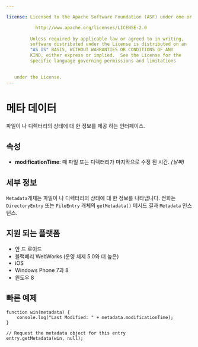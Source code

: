 ```yaml
---

license: Licensed to the Apache Software Foundation (ASF) under one or more contributor license agreements. See the NOTICE file distributed with this work for additional information regarding copyright ownership. The ASF licenses this file to you under the Apache License, Version 2.0 (the "License"); you may not use this file except in compliance with the License. You may obtain a copy of the License at

           http://www.apache.org/licenses/LICENSE-2.0
    
         Unless required by applicable law or agreed to in writing,
         software distributed under the License is distributed on an
         "AS IS" BASIS, WITHOUT WARRANTIES OR CONDITIONS OF ANY
         KIND, either express or implied.  See the License for the
         specific language governing permissions and limitations
    

   under the License.
---
```


# 메타 데이터

파일이 나 디렉터리의 상태에 대 한 정보를 제공 하는 인터페이스.

## 속성

*   **modificationTime**: 때 파일 또는 디렉터리가 마지막으로 수정 된 시간. *(날짜)*

## 세부 정보

`Metadata`개체는 파일이 나 디렉터리의 상태에 대 한 정보를 나타냅니다. 전화는 `DirectoryEntry` 또는 `FileEntry` 개체의 `getMetadata()` 메서드 결과 `Metadata` 인스턴스.

## 지원 되는 플랫폼

*   안 드 로이드
*   블랙베리 WebWorks (운영 체제 5.0와 더 높은)
*   iOS
*   Windows Phone 7과 8
*   윈도우 8

## 빠른 예제

    function win(metadata) {
        console.log("Last Modified: " + metadata.modificationTime);
    }
    
    // Request the metadata object for this entry
    entry.getMetadata(win, null);